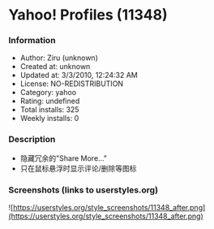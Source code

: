 # Yahoo! Profiles (11348)

### Information
- Author: Ziru (unknown)
- Created at: unknown
- Updated at: 3/3/2010, 12:24:32 AM
- License: NO-REDISTRIBUTION
- Category: yahoo
- Rating: undefined
- Total installs: 325
- Weekly installs: 0


### Description
- 隐藏冗余的"Share More..." 
- 只在鼠标悬浮时显示评论/删除等图标


### Screenshots (links to userstyles.org)
![https://userstyles.org/style_screenshots/11348_after.png](https://userstyles.org/style_screenshots/11348_after.png)



